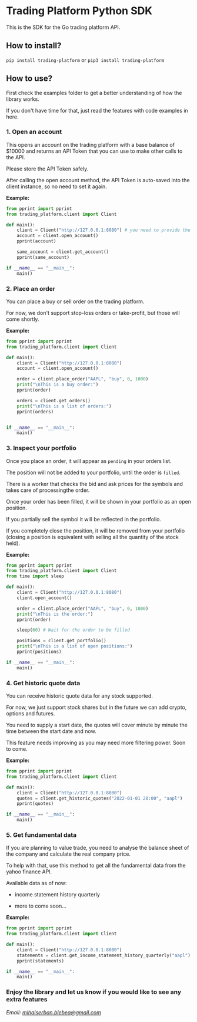 # Trading Platform Python SDK

This is the SDK for the Go trading platform API.

## How to install?

`pip install trading-platform` or `pip3 install trading-platform`

## How to use?

First check the examples folder to get a better understanding of how the library works.

If you don't have time for that, just read the features with code examples in here.

### 1. Open an account

This opens an account on the trading platform with a base balance of $10000 and returns an API Token that you can use to make other calls to the API.

Please store the API Token safely.

After calling the open account method, the API Token is auto-saved into the client instance, so no need to set it again.

**Example:**

```python
from pprint import pprint
from trading_platform.client import Client

def main():
	client = Client("http://127.0.0.1:8080") # you need to provide the base url of the trading platform API 
	account = client.open_account()
	pprint(account)

	same_account = client.get_account()
	pprint(same_account)

if __name__ == "__main__":
	main()
```

### 2. Place an order

You can place a buy or sell order on the trading platform.

For now, we don't support stop-loss orders or take-profit, but those will come shortly.

**Example:**

```python
from pprint import pprint
from trading_platform.client import Client

def main():
	client = Client("http://127.0.0.1:8080")
	account = client.open_account()

	order = client.place_order("AAPL", "buy", 0, 1000)
	print("\nThis is a buy order:")
	pprint(order)

	orders = client.get_orders()
	print("\nThis is a list of orders:")
	pprint(orders)


if __name__ == "__main__":
	main()
```

### 3. Inspect your portfolio

Once you place an order, it will appear as `pending` in your orders list.

The position will not be added to your portfolio, until the order is `filled`.

There is a worker that checks the bid and ask prices for the symbols and takes care of processingthe order.

Once your order has been filled, it will be shown in your portfolio as an open position.

If you partially sell the symbol it will be reflected in the portfolio.

If you completely close the position, it will be removed from your portfolio (closing a position is equivalent with selling all the quantity of the stock held).

**Example:**

```python
from pprint import pprint
from trading_platform.client import Client
from time import sleep

def main():
	client = Client("http://127.0.0.1:8080")
	client.open_account()

	order = client.place_order("AAPL", "buy", 0, 1000)
	print("\nThis is the order:")
	pprint(order)

	sleep(60) # Wait for the order to be filled

	positions = client.get_portfolio()
	print("\nThis is a list of open positions:")
	pprint(positions)

if __name__ == "__main__":
	main()
```

### 4. Get historic quote data

You can receive historic quote data for any stock supported.

For now, we just support stock shares but in the future we can add crypto, options and futures.

You need to supply a start date, the quotes will cover minute by minute the time between the start date and now.

This feature needs improving as you may need more filtering power. Soon to come.

**Example:**

```python
from pprint import pprint
from trading_platform.client import Client

def main():
	client = Client("http://127.0.0.1:8080")
	quotes = client.get_historic_quotes("2022-01-01 20:00", "aapl")
	pprint(quotes)

if __name__ == "__main__":
	main()
```


### 5. Get fundamental data

If you are planning to value trade, you need to analyse the balance sheet of the company and calculate the real company price.

To help with that, use this method to get all the fundamental data from the yahoo finance API.

Available data as of now:

- income statement history quarterly

- more to come soon...


**Example:**

```python
from pprint import pprint
from trading_platform.client import Client

def main():
	client = Client("http://127.0.0.1:8080")
	statements = client.get_income_statement_history_quarterly("aapl")
	pprint(statements)

if __name__ == "__main__":
	main()
```


### Enjoy the library and let us know if you would like to see any extra features

*Email: mihaiserban.blebea@gmail.com*
